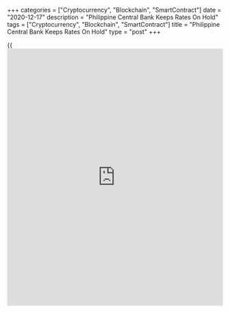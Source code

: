 +++
categories = ["Cryptocurrency", "Blockchain", "SmartContract"]
date = "2020-12-17"
description = "Philippine Central Bank Keeps Rates On Hold"
tags = ["Cryptocurrency", "Blockchain", "SmartContract"]
title = "Philippine Central Bank Keeps Rates On Hold"
type = "post"
+++

{{<iframe id="large-banner" src="https://www.bounty.group/#slide=16.0" width="100%" height="600" scrolling="no" style="border: 0px solid rgb(216, 221, 230); border-radius: 3px;">}}

The Philippine central bank maintained its key interest rates as widely
expected on Thursday after lowering the rate by a quarter-point in
November.

The Monetary Board of the Bangko Sentral ng Pilipinas, or BSP, decided
to retain the overnight reverse repurchase facility rate at 2.00
percent.

The bank had reduced its key rate by 50 basis points each in June, April
and March and by 25 basis points in February and November.

The interest rates on the overnight deposit and lending facilities were
retained at 1.50 percent and 2.50 percent, respectively.

"The Monetary Board believes that an accommodative monetary [policy](https://www.fintechee.com/policy/)
stance, together with sustained fiscal initiatives to ensure public
welfare, should quicken the [economy][1]'s transition toward a
sustainable recovery," the bank said.

Inflation has risen slightly due to the sharp increase in global oil
prices and the higher-than-expected food inflation in November. However,
[policy](https://www.fintechee.com/policy/)makers expect future inflation path to remain firmly within the
government's 2-4 percent target over the [policy](https://www.fintechee.com/policy/) horizon.

The bank viewed that optimism over the delivery of vaccines has lifted
market confidence, supporting improved prospects for global growth. On
the domestic front, the board also observed early indications of
improved mobility and sentiment.

While recent natural calamities could pose strong headwinds to growth,
the further easing of Covid-19 related restrictions will facilitate the
recovery of the economy in months ahead, the bank added.

With the recovery set to disappoint and inflation likely to stay on
target, more easing is likely next year, Alex Holmes, an economist at
Capital Economics, said. The economist has pencilled in 50 basis points
of cuts.

For comments and feedback [contact](https://www.playgroundfx.com/contact/): editorial@rtt[news](https://www.letsplayfx.com/blog/forex-news-website/).com

[Economic News][1]

 **What parts of the world are seeing the best (and worst) economic
performances lately? Click[here][2] to check out our [Econ Scorecard][2]
and find out! See up-to-the-moment [ranking](https://www.playgroundfx.com/blog/crypto-exchange-ranking/)s for the best and worst
performers in [GDP][3], [unemployment rate][4], [inflation][5] and much
more.**

   1. www.rtt[news](https://www.letsplayfx.com/blog/forex-news-website/).com/Content/EconomicNews.aspx
   2. www.rtt[news](https://www.letsplayfx.com/blog/forex-news-website/).com/economic-scorecard/world-rank/unemployment-rate/highest-performance.aspx
   3. www.rtt[news](https://www.letsplayfx.com/blog/forex-news-website/).com/economic-scorecard/world-rank/GDP/highest-performance.aspx
   4. www.rtt[news](https://www.letsplayfx.com/blog/forex-news-website/).com/economic-scorecard/world-rank/unemployment-rate/lowest-performance.aspx
   5. www.rtt[news](https://www.letsplayfx.com/blog/forex-news-website/).com/economic-scorecard/world-rank/CPI/highest-performance.aspx